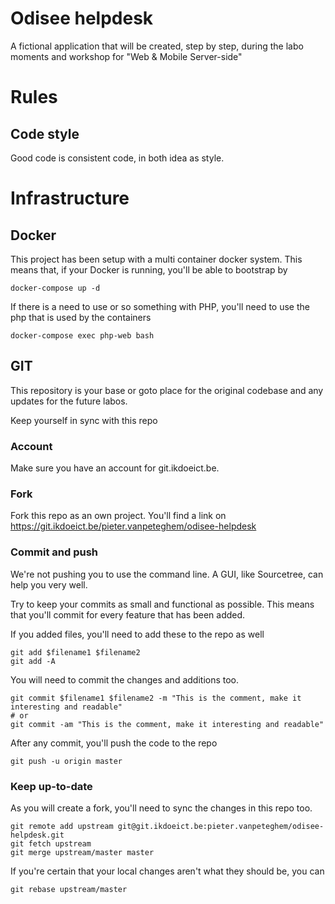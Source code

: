 # Odisee helpdesk

A fictional application that will be created, step by step, during the labo moments and workshop for "Web & Mobile Server-side"


# Rules

## Code style

Good code is consistent code, in both idea as style.


# Infrastructure

## Docker

This project has been setup with a multi container docker system.
This means that, if your Docker is running, you'll be able to bootstrap by

```
docker-compose up -d
```

If there is a need to use or so something with PHP, you'll need to use the php that is used by the containers

```
docker-compose exec php-web bash
```

## GIT

This repository is your base or goto place for the original codebase and any updates for the future labos.

Keep yourself in sync with this repo

### Account
Make sure you have an account for git.ikdoeict.be.

### Fork
Fork this repo as an own project. You'll find a link on https://git.ikdoeict.be/pieter.vanpeteghem/odisee-helpdesk

### Commit and push

We're not pushing you to use the command line. A GUI, like Sourcetree, can help you very well.

Try to keep your commits as small and functional as possible. This means that you'll commit for every feature that has been added.

If you added files, you'll need to add these to the repo as well
```
git add $filename1 $filename2
git add -A
```

You will need to commit the changes and additions too.
```
git commit $filename1 $filename2 -m "This is the comment, make it interesting and readable"
# or
git commit -am "This is the comment, make it interesting and readable"
```

After any commit, you'll push the code to the repo
```
git push -u origin master
```

### Keep up-to-date
As you will create a fork, you'll need to sync the changes in this repo too.

```
git remote add upstream git@git.ikdoeict.be:pieter.vanpeteghem/odisee-helpdesk.git
git fetch upstream
git merge upstream/master master
```

If you're certain that your local changes aren't what they should be, you can

```
git rebase upstream/master
```